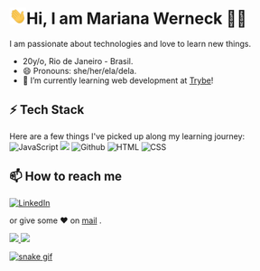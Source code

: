 # <img src="https://raw.githubusercontent.com/ABSphreak/ABSphreak/master/gifs/Hi.gif" width="30px">Hi, I am Mariana Werneck 👨‍💻

I am passionate about technologies and love to learn new things.
- 20y/o, Rio de Janeiro - Brasil. 
- 😄 Pronouns: she/her/ela/dela.
- 🌱 I’m currently learning web development at [Trybe](https://betrybe.com)!

## ⚡ Tech Stack

Here are a few things I've picked up along my learning journey:
 ![JavaScript](https://img.shields.io/badge/JavaScript-F7DF1E?style=for-the-badge&logo=javascript&logoColor=black) ![](https://img.shields.io/badge/git%20-%23F05033.svg?&style=for-the-badge&logo=git&logoColor=white)  ![Github](https://img.shields.io/badge/github%20-%23121011.svg?&style=for-the-badge&logo=github&logoColor=white) ![HTML](https://img.shields.io/badge/HTML5-E34F26?style=for-the-badge&logo=html5&logoColor=white) ![CSS](https://img.shields.io/badge/CSS-239120?&style=for-the-badge&logo=css3&logoColor=white)
  
## 📫 How to reach me
[![LinkedIn](https://img.shields.io/badge/LinkedIn-0077B5?style=for-the-badge&logo=linkedin&logoColor=white)](https://www.linkedin.com/in/marinhomariana8/)
 
 or give some ♥ on [mail](mailto:marinhomariana8@gmail.com) .
 
  <div>
<a href="https://github.com/mariyzx">
<img height="180em" src="https://github-readme-stats.vercel.app/api/top-langs/?username=mariyzx&layout=compact&langs_count=7&theme=dracula"/>
<img height="180em" src="https://github-readme-stats.vercel.app/api?username=mariyzx&show_icons=true&theme=dracula&include_all_commits=true&count_private=true"/>
</div>

![snake gif](https://github.com/mariyzx/mariyzx/blob/output/github-contribution-grid-snake.gif)

